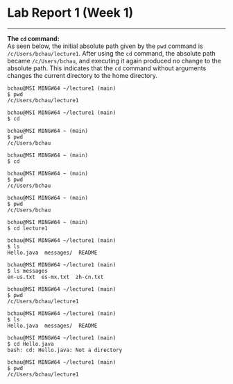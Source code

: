 # Lab Report 1 (Week 1)
---  
**The `cd` command:**  
As seen below, the initial absolute path given by the `pwd` command is `/c/Users/bchau/lecture1`. After using the `cd` command, the 
absolute path became `/c/Users/bchau`, and executing it again produced no change to the absolute path. This indicates that the `cd` command without arguments 
changes the current directory to the home directory.
```
bchau@MSI MINGW64 ~/lecture1 (main)
$ pwd
/c/Users/bchau/lecture1

bchau@MSI MINGW64 ~/lecture1 (main)
$ cd

bchau@MSI MINGW64 ~ (main)
$ pwd
/c/Users/bchau

bchau@MSI MINGW64 ~ (main)
$ cd

bchau@MSI MINGW64 ~ (main)
$ pwd
/c/Users/bchau
```  

```
bchau@MSI MINGW64 ~ (main)
$ pwd
/c/Users/bchau

bchau@MSI MINGW64 ~ (main)
$ cd lecture1

bchau@MSI MINGW64 ~/lecture1 (main)
$ ls
Hello.java  messages/  README

bchau@MSI MINGW64 ~/lecture1 (main)
$ ls messages
en-us.txt  es-mx.txt  zh-cn.txt

bchau@MSI MINGW64 ~/lecture1 (main)
$ pwd
/c/Users/bchau/lecture1

bchau@MSI MINGW64 ~/lecture1 (main)
$ ls
Hello.java  messages/  README

bchau@MSI MINGW64 ~/lecture1 (main)
$ cd Hello.java
bash: cd: Hello.java: Not a directory

bchau@MSI MINGW64 ~/lecture1 (main)
$ pwd
/c/Users/bchau/lecture1
```
